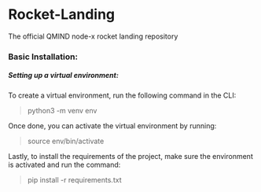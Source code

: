# Rocket-Landing
The official QMIND node-x rocket landing repository

### Basic Installation:
##### Setting up a virtual environment:

To create a virtual environment, run the following command in the CLI:
> python3 -m venv env

Once done, you can activate the virtual environment by running:

>source env/bin/activate

Lastly, to install the requirements of the project, make sure the environment is activated and run the command:

> pip install -r requirements.txt